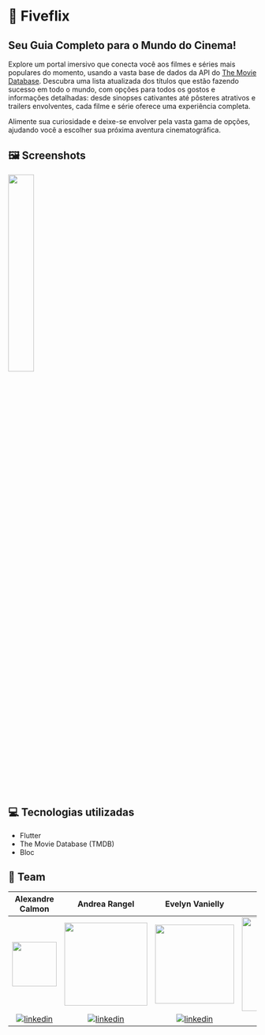 # 🎥 Fiveflix 
## Seu Guia Completo para o Mundo do Cinema!

Explore um portal imersivo que conecta você aos filmes e séries mais populares do momento, usando a vasta base de dados da API do [The Movie Database](https://www.themoviedb.org/documentation/api?language=pt-BR). Descubra uma lista atualizada dos títulos que estão fazendo sucesso em todo o mundo, com opções para todos os gostos e informações detalhadas: desde sinopses cativantes até pôsteres atrativos e trailers envolventes, cada filme e série oferece uma experiência completa.

<p> Alimente sua curiosidade e deixe-se envolver pela vasta gama de opções, ajudando você a escolher sua próxima aventura cinematográfica.</p> 


## 🖼️ Screenshots 
<p>
<img src="https://github.com/jusylopes/flutter-fiveflix/assets/95923104/63ea4d1d-90b9-4e09-aef3-4dcdfe91e40a" width="32%">
</p>


## 💻 Tecnologias utilizadas

* Flutter
* The Movie Database (TMDB)
* Bloc


## 🚀 Team 

| Alexandre Calmon | Andrea Rangel  | Evelyn Vanielly  | Jusy Lopes  | Lucas Noc | Núbia Barcellar | Petronio Oliveira  | Vinicius Souza  | Willian Seidel  |
|  :---:  |  :---:  |  :---:  |  :---:  |  :---:  |  :---:  |  :---:  |  :---:  |  :---:  |
| <a href="https://github.com/AlexandreCalmonJr"><img src="https://github.com/jusylopes/koru-mobile-projeto-3/assets/95923104/8aa12637-291d-4575-8a5d-86806c76db4b" width="90"></a> | <a href="https://github.com/devdados"><img src="https://github.com/jusylopes/koru-mobile-projeto-3/assets/95923104/1292bc4f-797a-4588-a662-3d064bcd578d" width="168"></a> | <a href="https://github.com/evelyn-vanielly"><img src="https://github.com/jusylopes/koru-mobile-projeto-3/assets/95923104/cf2205be-4d25-43a9-a377-fd4c1ede35e3" width="160"></a> | <a href="https://github.com/jusylopes"><img  src="https://github.com/jusylopes/koru-mobile-projeto-3/assets/95923104/41a212b6-0a6e-4ec8-8a0f-c10a8e3fe1f7" width="190"></a> | <a href="https://github.com/Lucasnoc"><img src="https://github.com/jusylopes/koru-mobile-projeto-3/assets/95923104/c249b0d2-335d-4e71-949a-9e16c6e4557d" width="165"></a> | <a href="https://github.com/nubiabarcellar"><img src="https://github.com/jusylopes/koru-mobile-projeto-3/assets/95923104/8318a7e6-7945-4b9d-a649-1291eae2eb19" width="120"></a> | <a href="https://github.com/petronio50"><img src="https://github.com/jusylopes/koru-mobile-projeto-3/assets/95923104/50706fcb-e00d-4f71-85dc-385469b12430" width="130"></a> | <a href="https://github.com/viniciusjsouza"><img  src="https://github.com/jusylopes/koru-mobile-projeto-3/assets/95923104/9a3df185-84e3-4454-929f-b370f01c6451" width="145"></a> | <a href="https://github.com/WillianSeidel"><img  src="https://github.com/jusylopes/koru-mobile-projeto-3/assets/95923104/ff2a6e69-f6ea-4587-9bf2-5e271fc75491" width="146"></a> 
| <a href="https://www.linkedin.com/in/alexandre-calmon-54ab7016a/" > <img align="center" src="https://img.shields.io/badge/-alexC-05122A?style=flat&logo=linkedin" alt="linkedin"/> | <a href="https://www.linkedin.com/in/andr%C3%A9a-rangel-011826245/" > <img align="center" src="https://img.shields.io/badge/-andreaR-05122A?style=flat&logo=linkedin" alt="linkedin"/>  | <a href="https://www.linkedin.com/in/evelyn-vanielly/" > <img align="center" src="https://img.shields.io/badge/-evellyn-05122A?style=flat&logo=linkedin" alt="linkedin"/>  | <a href="https://www.linkedin.com/in/jusy-lopes/" > <img align="center" src="https://img.shields.io/badge/-jusyLopes-05122A?style=flat&logo=linkedin" alt="linkedin"/>  | <a href="https://www.linkedin.com/in/nocfidback/" > <img align="center" src="https://img.shields.io/badge/-lucasN-05122A?style=flat&logo=linkedin" alt="linkedin"/> | <a href="https://www.linkedin.com/in/nubiaB/" > <img align="center" src="https://img.shields.io/badge/-nubiaB-05122A?style=flat&logo=linkedin" alt="linkedin"/> | <a href="https://www.linkedin.com/in/petrônio-oliveira-11899995/" > <img align="center" src="https://img.shields.io/badge/-petronio-05122A?style=flat&logo=linkedin" alt="linkedin"/>  | <a href="https://www.linkedin.com/in/vinicius-de-jesus-souza-ba7a144a/" > <img align="center" src="https://img.shields.io/badge/-vinivius-05122A?style=flat&logo=linkedin" alt="linkedin"/>  | <a href="https://www.linkedin.com/in/willianrobertoseidel/" > <img align="center" src="https://img.shields.io/badge/-willianS-05122A?style=flat&logo=linkedin" alt="linkedin"/>  |





